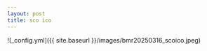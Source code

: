 ```yaml
---
layout: post
title: sco ico
---
```


![_config.yml]({{ site.baseurl }}/images/bmr20250316_scoico.jpeg)
